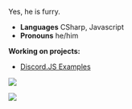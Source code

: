 Yes, he is furry.

- **Languages** CSharp, Javascript
- **Pronouns** he/him

**Working on projects:**
- [Discord.JS Examples](https://github.com/redeeerrrek/discord.js-examples/)

![](https://github-readme-stats.vercel.app/api?username=rawiros&theme=cobalt&show_icons=true)


![](https://github-readme-stats.vercel.app/api/top-langs/?username=rawiros&theme=cobalt&layout=compact)

